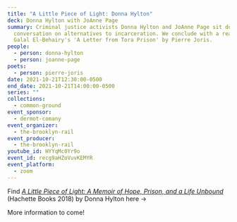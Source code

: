 ```yaml
---
title: "A Little Piece of Light: Donna Hylton"
deck: Donna Hylton with JoAnne Page
summary: Criminal justice activists Donna Hylton and JoAnne Page sit down for a
  conversation on alternatives to incarceration. We conclude with a reading of
  Galal El-Behairy's 'A Letter from Tora Prison' by Pierre Joris.
people:
  - person: donna-hylton
  - person: joanne-page
poets:
  - person: pierre-joris
date: 2021-10-21T12:30:00-0500
end_date: 2021-10-21T14:00:00-0500
series: ""
collections:
  - common-ground
event_sponsor:
  - dermot-comany
event_organizer:
  - the-brooklyn-rail
event_producer:
  - the-brooklyn-rail
youtube_id: HYYqMc0Yr9o
event_id: recg9aHZoVuvKEMYR
event_platform:
  - zoom
---
```

Find _[A Little Piece of Light: A Memoir of Hope, Prison, and a Life Unbound](https://www.hachettebooks.com/titles/donna-hylton/a-little-piece-of-light/9781478922391/)_ (Hachette Books 2018) by Donna Hylton here →

More information to come!
